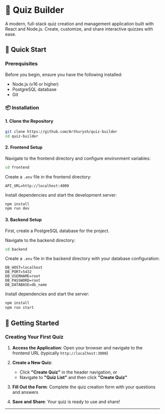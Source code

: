 # 🧠 Quiz Builder

A modern, full-stack quiz creation and management application built with React and Node.js. Create, customize, and share interactive quizzes with ease.

## 🚀 Quick Start

### Prerequisites

Before you begin, ensure you have the following installed:
- Node.js (v16 or higher)
- PostgreSQL database
- Git

### 📦 Installation

#### 1. Clone the Repository
```bash
git clone https://github.com/Arthurysh/quiz-builder
cd quiz-builder
```

#### 2. Frontend Setup
Navigate to the frontend directory and configure environment variables:

```bash
cd frontend
```

Create a `.env` file in the frontend directory:
```env
API_URL=http://localhost:4000
```

Install dependencies and start the development server:
```bash
npm install
npm run dev
```

#### 3. Backend Setup

First, create a PostgreSQL database for the project.

Navigate to the backend directory:
```bash
cd backend
```

Create a `.env` file in the backend directory with your database configuration:
```env
DB_HOST=localhost
DB_PORT=5432
DB_USERNAME=root
DB_PASSWORD=root
DB_DATABASE=db_name
```

Install dependencies and start the server:
```bash
npm install
npm run start
```

## 🎯 Getting Started

### Creating Your First Quiz

1. **Access the Application**: Open your browser and navigate to the frontend URL (typically `http://localhost:3000`)

2. **Create a New Quiz**:
    - Click **"Create Quiz"** in the header navigation, or
    - Navigate to **"Quiz List"** and then click **"Create Quiz"**

3. **Fill Out the Form**: Complete the quiz creation form with your questions and answers

4. **Save and Share**: Your quiz is ready to use and share!

---